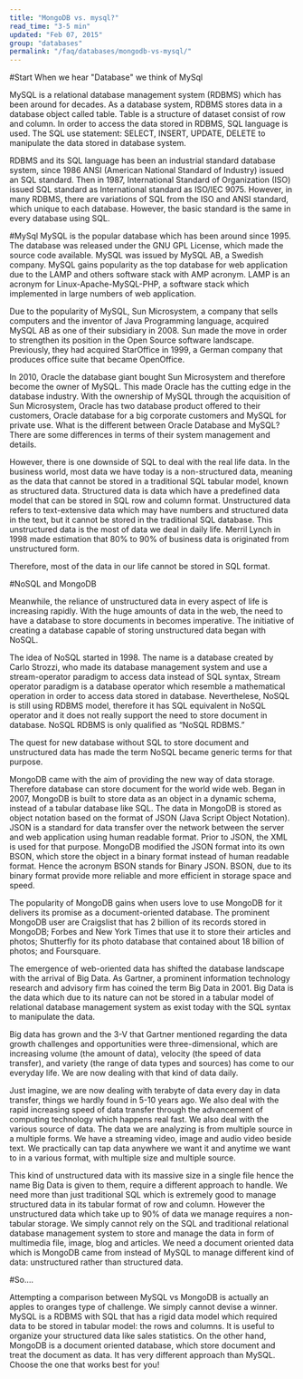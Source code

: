 ```yaml
---
title: "MongoDB vs. mysql?"
read_time: "3-5 min"
updated: "Feb 07, 2015"
group: "databases"
permalink: "/faq/databases/mongodb-vs-mysql/"
---
```



#Start
When we hear "Database" we think of MySql

MySQL is a relational database management system (RDBMS) which has been around for decades. As a database system, RDBMS stores data in a database object called table. Table is a structure of dataset consist of row and column. In order to access the data stored in RDBMS, SQL language is used. The SQL use statement: SELECT, INSERT, UPDATE, DELETE to manipulate the data stored in database system.

RDBMS and its SQL language  has been an industrial standard database system, since 1986 ANSI (American National Standard of Industry) issued an SQL standard. Then in 1987, International Standard of Organization (ISO) issued SQL standard as International standard as ISO/IEC 9075. However, in many RDBMS, there are variations of SQL from the ISO and ANSI standard, which unique to each database. However, the basic standard is the same in every database using SQL.

#MySql
MySQL is the popular database which has been around since 1995. The database was released under the GNU GPL License, which made the source code available. MySQL was issued by MySQL AB, a Swedish company. MySQL gains popularity as the top database for web application due to the LAMP and others software stack with AMP acronym. LAMP is an acronym for Linux-Apache-MySQL-PHP, a software stack which implemented in large numbers of web application.

Due to the popularity of MySQL, Sun Microsystem, a company that sells computers and the inventor of Java Programming language, acquired  MySQL AB as one of their subsidiary in 2008. Sun made the move in order to strengthen its position in the Open Source software landscape. Previously, they had acquired StarOffice in 1999, a German company that produces office suite that became OpenOffice.

In 2010, Oracle the database giant bought Sun Microsystem and therefore become the owner of MySQL. This made Oracle has the cutting edge in the database industry. With the ownership of MySQL through the acquisition of Sun Microsystem, Oracle has two database product offered to their customers, Oracle database for a big corporate customers and MySQL for private use. What is the different between Oracle Database and MySQL? There are some differences in terms of their system management and details.

However, there is one downside of SQL to deal with the real life data. In the business world, most data we have today is a non-structured data, meaning as the data that cannot be stored in a traditional SQL tabular model, known as structured data. Structured data is data which have a predefined data model that can be stored in SQL row and column format. Unstructured data refers to text-extensive data which may have numbers and structured data in the text, but it cannot be stored in the traditional SQL database. This unstructured data is the most of data we deal in daily life. Merril Lynch in 1998 made estimation that 80% to 90% of business data is originated from unstructured form.

Therefore, most of the data in our life cannot be stored in SQL format.

#NoSQL and MongoDB

Meanwhile, the reliance of unstructured data in every aspect of life is increasing rapidly. With the huge amounts of data in the web, the need to have a database to store documents in becomes imperative. The initiative of creating a database capable of storing unstructured data began with NoSQL.

The idea of NoSQL started in 1998. The name is a database created by Carlo Strozzi, who made its database management system and use a stream-operator paradigm to access data instead of SQL syntax, Stream operator paradigm is a database operator which resemble a mathematical operation in order to access data stored in database. Neverthelese, NoSQL is still using RDBMS model, therefore it has SQL equivalent in NoSQL operator and it does not really support the need to store document in database. NoSQL RDBMS is only qualified as “NoSQL RDBMS.”

The quest for new database without SQL to store document and unstructured data has made the term NoSQL became generic terms for that purpose.

MongoDB came with the aim of providing the new way of data storage. Therefore database can store document for the world wide web. Began in 2007, MongoDB is built to store data as an object in a dynamic schema, instead of a tabular database like SQL. The data in MongoDB is stored as object notation based on the format of JSON (Java Script Object Notation). JSON is a standard for data transfer over the network between the server and web application using human readable format. Prior to JSON, the XML is used for that purpose. MongoDB modified the JSON format into its own BSON, which store the object in a binary format instead of human readable format. Hence the acronym BSON stands for Binary JSON. BSON, due to its binary format provide more reliable and more efficient in storage space and speed.

The popularity of MongoDB gains when users love to use MongoDB for it delivers its promise as a document-oriented database. The prominent MongoDB user are Craigslist that has 2 billion of its records stored in MongoDB; Forbes and New York Times that use it to store their articles and photos; Shutterfly for its photo database that contained about 18 billion of photos; and Foursquare.

The emergence of web-oriented data has shifted the database landscape with the arrival of Big Data. As Gartner, a prominent information technology research and advisory firm has coined the term Big Data in 2001. Big Data is the data which due to its nature can not be stored in a tabular model of relational database management system as exist today with the SQL syntax to manipulate the data.

Big data has grown and the 3-V that Gartner mentioned regarding the data growth challenges and opportunities were three-dimensional, which are increasing volume (the amount of data), velocity (the speed of data transfer), and variety (the range of data types and sources) has come to our everyday life. We are now dealing with that kind of data daily.

Just imagine, we are now dealing with terabyte of data every day in data transfer, things we hardly found in 5-10 years ago. We also deal with the rapid increasing speed of data transfer through the advancement of computing technology which happens real fast. We also deal with the various source of data. The data we are analyzing is from multiple source in a multiple forms. We have a streaming video, image and audio video beside text. We practically can tap data anywhere we want it and anytime we want to in a various format, with multiple size and multiple source.

This kind of unstructured data with its massive size in a single file hence the name Big Data is given to them, require a different approach to handle. We need more than just traditional SQL which is extremely good to manage structured data in its tabular format of row and column. However the unstructured data which take up to 90% of data we manage requires a non-tabular storage. We simply cannot rely on the SQL and traditional relational database management system to store and manage the data in form of multimedia file, image, blog and articles. We need a document oriented data which is MongoDB came from instead of MySQL to manage different kind of data: unstructured rather than structured data.

#So....

Attempting a comparison between MySQL vs MongoDB is actually an apples to oranges type of challenge. We simply cannot devise a winner. MySQL is a RDBMS with SQL that has a rigid data model which required data to be stored in tabular model: the rows and columns. It is useful to organize your structured data like sales statistics. On the other hand, MongoDB is a document oriented database, which store document and treat the document as data. It has very different approach than MySQL. Choose the one that works best for you!
